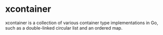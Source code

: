 xcontainer
==========

xcontainer is a collection of various container type implementations in Go, such as a double-linked circular list and an ordered map.
